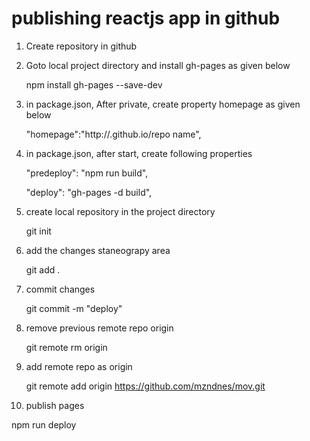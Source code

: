 
# publishing reactjs app in github

1. Create repository in github

2. Goto local project directory and install gh-pages as given below

   npm install gh-pages --save-dev

3. in package.json, After private, create property homepage as given below

   "homepage":"http://<username>.github.io/repo name",

4. in package.json, after start, create following properties

   "predeploy": "npm run build",
   
   "deploy": "gh-pages -d build",

5. create local repository in the project directory

   git init

6. add the changes staneograpy area

   git add .

7. commit changes

   git commit -m "deploy"

8. remove previous remote repo origin

   git remote rm origin

9. add remote repo as origin

   git remote add origin https://github.com/mzndnes/mov.git

10. publish pages

   npm run deploy

